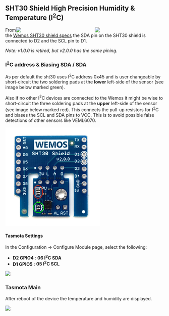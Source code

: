 ## SHT30 Shield High Precision Humidity & Temperature (I<sup>2</sup>C)

<img src="https://github.com/arendst/arendst.github.io/blob/master/media/wemos/wemos_sht30_shield_v1.0.0.jpg" align="right" width=220>
<img src="https://github.com/arendst/arendst.github.io/blob/master/media/wemos/wemos_sht30_shield_v2.0.0.jpg" align="right" width=250>

From the [Wemos SHT30 shield specs](https://wiki.wemos.cc/products:d1_mini_shields:sht30_shield) the SDA pin on the SHT30 shield is connected to D2 and the SCL pin to D1. 

_Note: v1.0.0 is retired, but v2.0.0 has the same pining._


### I<sup>2</sup>C address & Biasing SDA / SDA 
As per default the sht30 uses I<sup>2</sup>C address 0x45 and is user changeable by short-circuit the two soldering pads at the **lower** left-side of the sensor (see image below marked green).

Also if no other I<sup>2</sup>C devices are connected to the Wemos it might be wise to short-circuit the three soldering pads at the **upper** left-side of the sensor (see image below marked red). This connects the pull-up resistors for I<sup>2</sup>C and biases the SCL and SDA pins to VCC. This is to avoid possible false detections of other sensors like VEML6070.

<img src="https://github.com/arendst/arendst.github.io/blob/master/media/wemos/wemos_sht30_shield_v2.0.0_marked_pads.jpg" width=300>

#### Tasmota Settings
In the Configuration -> Configure Module page, select the following:
* **D2 GPIO4** : **06 I<sup>2</sup>C SDA**
* **D1 GPIO5** : **05 I<sup>2</sup>C SCL**

<img src="https://github.com/arendst/arendst.github.io/blob/master/media/wemos/wemos_sht30_config_marked.jpg">

### Tasmota Main
After reboot of the device the temperature and humidity are displayed.

<img src="https://github.com/arendst/arendst.github.io/blob/master/media/wemos/wemos_sht30_main_marked.jpg">